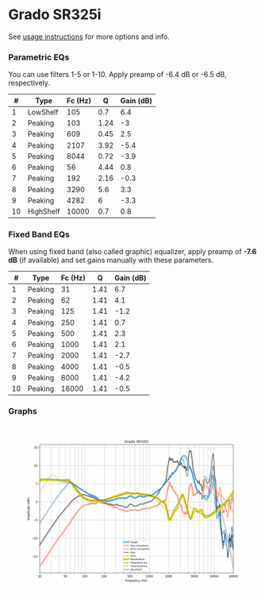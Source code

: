 # Grado SR325i
See [usage instructions](https://github.com/jaakkopasanen/AutoEq#usage) for more options and info.

### Parametric EQs
You can use filters 1-5 or 1-10. Apply preamp of -6.4 dB or -6.5 dB, respectively.

|   # | Type      |   Fc (Hz) |    Q |   Gain (dB) |
|-----|-----------|-----------|------|-------------|
|   1 | LowShelf  |       105 | 0.7  |         6.4 |
|   2 | Peaking   |       103 | 1.24 |        -3   |
|   3 | Peaking   |       609 | 0.45 |         2.5 |
|   4 | Peaking   |      2107 | 3.92 |        -5.4 |
|   5 | Peaking   |      8044 | 0.72 |        -3.9 |
|   6 | Peaking   |        56 | 4.44 |         0.8 |
|   7 | Peaking   |       192 | 2.16 |        -0.3 |
|   8 | Peaking   |      3290 | 5.6  |         3.3 |
|   9 | Peaking   |      4282 | 6    |        -3.3 |
|  10 | HighShelf |     10000 | 0.7  |         0.8 |

### Fixed Band EQs
When using fixed band (also called graphic) equalizer, apply preamp of **-7.6 dB** (if available) and set gains manually with these parameters.

|   # | Type    |   Fc (Hz) |    Q |   Gain (dB) |
|-----|---------|-----------|------|-------------|
|   1 | Peaking |        31 | 1.41 |         6.7 |
|   2 | Peaking |        62 | 1.41 |         4.1 |
|   3 | Peaking |       125 | 1.41 |        -1.2 |
|   4 | Peaking |       250 | 1.41 |         0.7 |
|   5 | Peaking |       500 | 1.41 |         2.3 |
|   6 | Peaking |      1000 | 1.41 |         2.1 |
|   7 | Peaking |      2000 | 1.41 |        -2.7 |
|   8 | Peaking |      4000 | 1.41 |        -0.5 |
|   9 | Peaking |      8000 | 1.41 |        -4.2 |
|  10 | Peaking |     16000 | 1.41 |        -0.5 |

### Graphs
![](./Grado%20SR325i.png)
